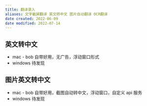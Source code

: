 ```yaml
---
title: 翻译录入
aliases: 文字截屏翻译 英文转中文 图片自动翻译 OCR翻译
date created: 2022-06-09
date modified: 2022-07-14
---
```


## 英文转中文

- mac - bob 自带好用，无广告，浮动窗口形式
- windows 待发现

## 图片英文转中文

- mac - bob 自带好用，截图自动转中文，浮动窗口，自定义 api 服务
- windows 待发现
